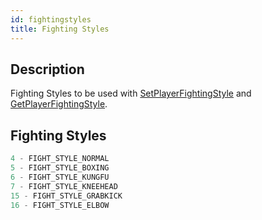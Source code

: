 ```yaml
---
id: fightingstyles
title: Fighting Styles
---
```


## Description

Fighting Styles to be used with [SetPlayerFightingStyle](../functions/SetPlayerFightingStyle) and [GetPlayerFightingStyle](../functions/GetPlayerFightingStyle).

## Fighting Styles

```c
4 - FIGHT_STYLE_NORMAL
5 - FIGHT_STYLE_BOXING
6 - FIGHT_STYLE_KUNGFU
7 - FIGHT_STYLE_KNEEHEAD
15 - FIGHT_STYLE_GRABKICK
16 - FIGHT_STYLE_ELBOW
```
